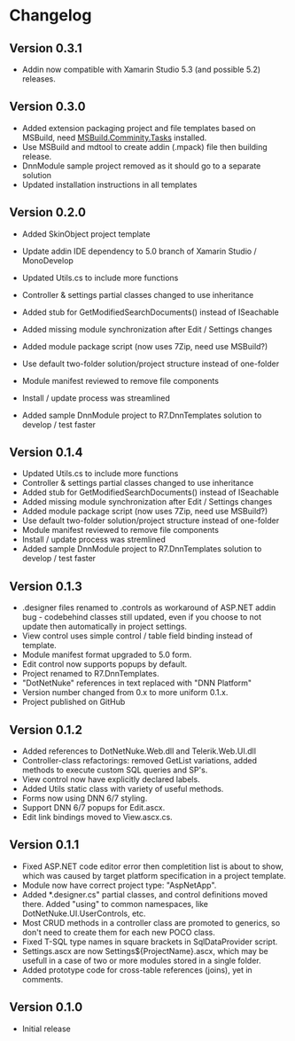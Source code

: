 # Changelog

## Version 0.3.1

- Addin now compatible with Xamarin Studio 5.3 (and possible 5.2) releases.

## Version 0.3.0

- Added extension packaging project and file templates based on MSBuild, need [MSBuild.Comminity.Tasks](https://github.com/loresoft/msbuildtasks/releases) installed.
- Use MSBuild and mdtool to create addin (.mpack) file then building release. 
- DnnModule sample project removed as it should go to a separate solution
- Updated installation instructions in all templates

## Version 0.2.0

- Added SkinObject project template
- Update addin IDE dependency to 5.0 branch of Xamarin Studio / MonoDevelop

- Updated Utils.cs to include more functions
- Controller & settings partial classes changed to use inheritance
- Added stub for GetModifiedSearchDocuments() instead of ISeachable
- Added missing module synchronization after Edit / Settings changes
- Added module package script (now uses 7Zip, need use MSBuild?)
- Use default two-folder solution/project structure instead of one-folder
- Module manifest reviewed to remove file components
- Install / update process was streamlined
- Added sample DnnModule project to R7.DnnTemplates solution to develop / test faster

## Version 0.1.4

- Updated Utils.cs to include more functions
- Controller & settings partial classes changed to use inheritance
- Added stub for GetModifiedSearchDocuments() instead of ISeachable
- Added missing module synchronization after Edit / Settings changes
- Added module package script (now uses 7Zip, need use MSBuild?)
- Use default two-folder solution/project structure instead of one-folder
- Module manifest reviewed to remove file components
- Install / update process was stremlined
- Added sample DnnModule project to R7.DnnTemplates solution to develop / test faster

## Version 0.1.3

- .designer files renamed to .controls as workaround of ASP.NET addin bug - 
  codebehind classes still updated, even if you choose to not update then 
  automatically in project settings.  
- View control uses simple control / table field binding instead of template.
- Module manifest format upgraded to 5.0 form.
- Edit control now supports popups by default.
- Project renamed to R7.DnnTemplates.
- "DotNetNuke" references in text replaced with "DNN Platform"
- Version number changed from 0.x to more uniform 0.1.x.
- Project published on GitHub

## Version 0.1.2

- Added references to DotNetNuke.Web.dll and Telerik.Web.UI.dll
- Controller-class refactorings: removed GetList<T> variations,
  added methods to execute custom SQL queries and SP's.
- View control now have explicitly declared labels.
- Added Utils static class with variety of useful methods.
- Forms now using DNN 6/7 styling.
- Support DNN 6/7 popups for Edit.ascx. 
- Edit link bindings moved to View.ascx.cs. 

## Version 0.1.1

- Fixed ASP.NET code editor error then completition list is about to show, 
  which was caused by target platform specification in a project template.
- Module now have correct project type: "AspNetApp".
- Added *.designer.cs" partial classes, and control definitions moved there. 
  Added "using" to common namespaces, like DotNetNuke.UI.UserControls, etc.
- Most CRUD methods in a controller class are promoted to generics, 
  so don't need to create them for each new POCO class.
- Fixed T-SQL type names in square brackets in SqlDataProvider script.
- Settings.ascx are now Settings${ProjectName}.ascx, which may be usefull
  in a case of two or more modules stored in a single folder.
- Added prototype code for cross-table references (joins), yet in comments.
	
## Version 0.1.0
 
- Initial release	
